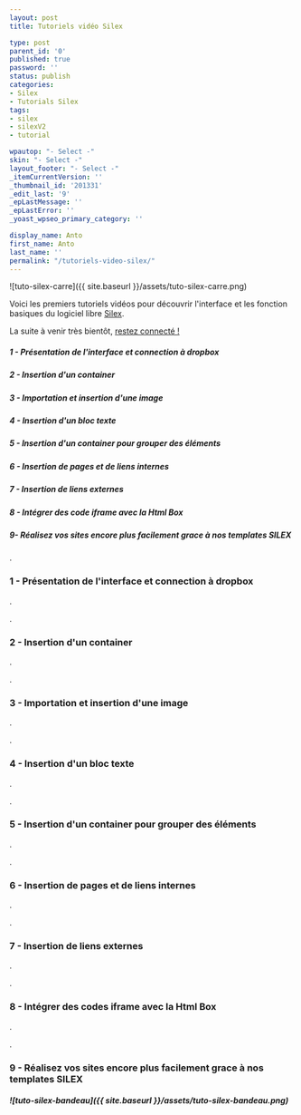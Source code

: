 ```yaml
---
layout: post
title: Tutoriels vidéo Silex

type: post
parent_id: '0'
published: true
password: ''
status: publish
categories:
- Silex
- Tutorials Silex
tags:
- silex
- silexV2
- tutorial

wpautop: "- Select -"
skin: "- Select -"
layout_footer: "- Select -"
_itemCurrentVersion: ''
_thumbnail_id: '201331'
_edit_last: '9'
_epLastMessage: ''
_epLastError: ''
_yoast_wpseo_primary_category: ''

display_name: Anto
first_name: Anto
last_name: ''
permalink: "/tutoriels-video-silex/"
---
```


![tuto-silex-carre]({{ site.baseurl }}/assets/tuto-silex-carre.png)

>


Voici les premiers tutoriels vidéos pour découvrir l'interface et les fonction basiques du logiciel libre [Silex](http://www.silex.me/ "Silex website").

La suite à venir très bientôt, [restez connecté !](https://twitter.com/silexlabs "Twitter Silex Labs")

##### 1 - Présentation de l'interface et connection à dropbox

##### 2 - Insertion d'un container

##### 3 - Importation et insertion d'une image

##### 4 - Insertion d'un bloc texte

##### 5 - Insertion d'un container pour grouper des éléments

##### 6 - Insertion de pages et de liens internes

##### 7 - Insertion de liens externes

##### 8 - Intégrer des code iframe avec la Html Box

##### 9- Réalisez vos sites encore plus facilement grace à nos templates SILEX

.

### 1 - Présentation de l'interface et connection à dropbox

.

.

### 2 - Insertion d'un container

.

.

### 3 - Importation et insertion d'une image

.

.

### 4 - Insertion d'un bloc texte

.

.

### 5 - Insertion d'un container pour grouper des éléments

.

.

### 6 - Insertion de pages et de liens internes

.

.

### 7 - Insertion de liens externes

.

.

### 8 - Intégrer des codes iframe avec la Html Box

.

.

### 9 - Réalisez vos sites encore plus facilement grace à nos templates SILEX

##### ![tuto-silex-bandeau]({{ site.baseurl }}/assets/tuto-silex-bandeau.png)